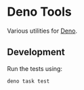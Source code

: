 # Deno Tools

Various utilities for [Deno](https://deno.land/).

## Development

Run the tests using:

```bash
deno task test
```
